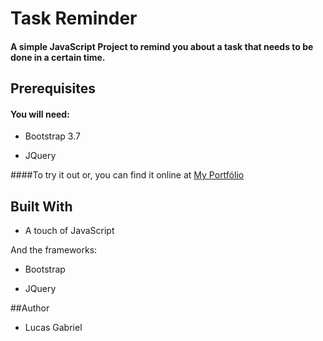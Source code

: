 Task Reminder
=============

#### A simple JavaScript Project to remind you about a task that needs to be done in a certain time.

## Prerequisites

#### You will need:

* Bootstrap 3.7

* JQuery

####To try it out or, you can find it online at
[My Portfólio](www.lucasgabrielhonorio.com/projects/taskreminder)

## Built With

*  A touch of JavaScript

And the frameworks:

* Bootstrap

* JQuery

##Author

* Lucas Gabriel






